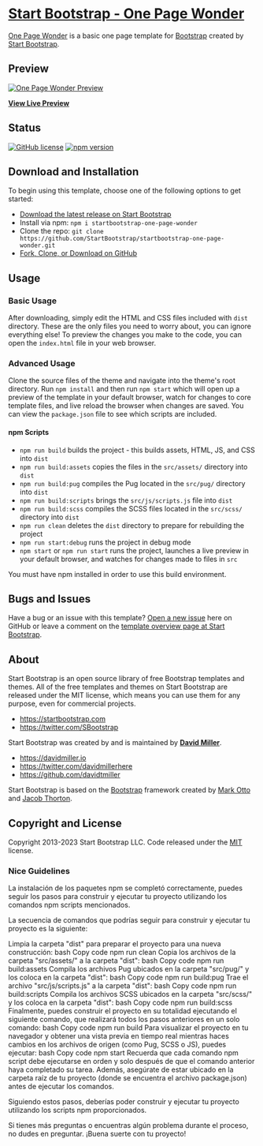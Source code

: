 # [Start Bootstrap - One Page Wonder](https://startbootstrap.com/theme/one-page-wonder/)

[One Page Wonder](https://startbootstrap.com/theme/one-page-wonder/) is a basic one page template for [Bootstrap](https://getbootstrap.com/) created by [Start Bootstrap](https://startbootstrap.com/).

## Preview

[![One Page Wonder Preview](https://assets.startbootstrap.com/img/screenshots/themes/one-page-wonder.png)](https://startbootstrap.github.io/startbootstrap-one-page-wonder/)

**[View Live Preview](https://startbootstrap.github.io/startbootstrap-one-page-wonder/)**

## Status

[![GitHub license](https://img.shields.io/badge/license-MIT-blue.svg)](https://raw.githubusercontent.com/StartBootstrap/startbootstrap-one-page-wonder/master/LICENSE)
[![npm version](https://img.shields.io/npm/v/startbootstrap-one-page-wonder.svg)](https://www.npmjs.com/package/startbootstrap-one-page-wonder)

## Download and Installation

To begin using this template, choose one of the following options to get started:

* [Download the latest release on Start Bootstrap](https://startbootstrap.com/theme/one-page-wonder/)
* Install via npm: `npm i startbootstrap-one-page-wonder`
* Clone the repo: `git clone https://github.com/StartBootstrap/startbootstrap-one-page-wonder.git`
* [Fork, Clone, or Download on GitHub](https://github.com/StartBootstrap/startbootstrap-one-page-wonder)

## Usage

### Basic Usage

After downloading, simply edit the HTML and CSS files included with `dist` directory. These are the only files you need to worry about, you can ignore everything else! To preview the changes you make to the code, you can open the `index.html` file in your web browser.

### Advanced Usage

Clone the source files of the theme and navigate into the theme's root directory. Run `npm install` and then run `npm start` which will open up a preview of the template in your default browser, watch for changes to core template files, and live reload the browser when changes are saved. You can view the `package.json` file to see which scripts are included.

#### npm Scripts

* `npm run build` builds the project - this builds assets, HTML, JS, and CSS into `dist`
* `npm run build:assets` copies the files in the `src/assets/` directory into `dist`
* `npm run build:pug` compiles the Pug located in the `src/pug/` directory into `dist`
* `npm run build:scripts` brings the `src/js/scripts.js` file into `dist`
* `npm run build:scss` compiles the SCSS files located in the `src/scss/` directory into `dist`
* `npm run clean` deletes the `dist` directory to prepare for rebuilding the project
* `npm run start:debug` runs the project in debug mode
* `npm start` or `npm run start` runs the project, launches a live preview in your default browser, and watches for changes made to files in `src`

You must have npm installed in order to use this build environment.

## Bugs and Issues

Have a bug or an issue with this template? [Open a new issue](https://github.com/StartBootstrap/startbootstrap-one-page-wonder/issues) here on GitHub or leave a comment on the [template overview page at Start Bootstrap](https://startbootstrap.com/theme/one-page-wonder/).

## About

Start Bootstrap is an open source library of free Bootstrap templates and themes. All of the free templates and themes on Start Bootstrap are released under the MIT license, which means you can use them for any purpose, even for commercial projects.

* <https://startbootstrap.com>
* <https://twitter.com/SBootstrap>

Start Bootstrap was created by and is maintained by **[David Miller](https://davidmiller.io/)**.

* <https://davidmiller.io>
* <https://twitter.com/davidmillerhere>
* <https://github.com/davidtmiller>

Start Bootstrap is based on the [Bootstrap](https://getbootstrap.com/) framework created by [Mark Otto](https://twitter.com/mdo) and [Jacob Thorton](https://twitter.com/fat).

## Copyright and License

Copyright 2013-2023 Start Bootstrap LLC. Code released under the [MIT](https://github.com/StartBootstrap/startbootstrap-one-page-wonder/blob/master/LICENSE) license.

### Nice Guidelines

La instalación de los paquetes npm se completó correctamente, puedes seguir los pasos para construir y ejecutar tu proyecto utilizando los comandos npm scripts mencionados.

La secuencia de comandos que podrías seguir para construir y ejecutar tu proyecto es la siguiente:

Limpia la carpeta "dist" para preparar el proyecto para una nueva construcción:
bash
Copy code
npm run clean
Copia los archivos de la carpeta "src/assets/" a la carpeta "dist":
bash
Copy code
npm run build:assets
Compila los archivos Pug ubicados en la carpeta "src/pug/" y los coloca en la carpeta "dist":
bash
Copy code
npm run build:pug
Trae el archivo "src/js/scripts.js" a la carpeta "dist":
bash
Copy code
npm run build:scripts
Compila los archivos SCSS ubicados en la carpeta "src/scss/" y los coloca en la carpeta "dist":
bash
Copy code
npm run build:scss
Finalmente, puedes construir el proyecto en su totalidad ejecutando el siguiente comando, que realizará todos los pasos anteriores en un solo comando:
bash
Copy code
npm run build
Para visualizar el proyecto en tu navegador y obtener una vista previa en tiempo real mientras haces cambios en los archivos de origen (como Pug, SCSS o JS), puedes ejecutar:
bash
Copy code
npm start
Recuerda que cada comando npm script debe ejecutarse en orden y solo después de que el comando anterior haya completado su tarea. Además, asegúrate de estar ubicado en la carpeta raíz de tu proyecto (donde se encuentra el archivo package.json) antes de ejecutar los comandos.

Siguiendo estos pasos, deberías poder construir y ejecutar tu proyecto utilizando los scripts npm proporcionados.

Si tienes más preguntas o encuentras algún problema durante el proceso, no dudes en preguntar. ¡Buena suerte con tu proyecto!

### 